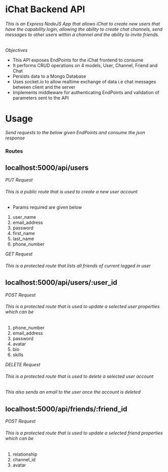 # iChat Backend API

###### This is an Express NodeJS App that allows iChat to create new users that have the capability login, allowing the ability to create chat channels, send messages to other users within a channel and the ability to invite friends.

*Objectives*

- This API exposes EndPoints for the iChat frontend to consume
- It performs CRUD operations on 4 models, User, Channel, Friend and Chat
- Persists data to a Mongo Database
- Uses socket.io to allow realtime exchange of data i.e chat messages between client and the server
- Implements middleware for authenticating EndPoints and validation of parameters sent to the API 
  
# Usage

*Send requests to the below given EndPoints and consume the json response*

### Routes

## localhost:5000/api/users
*PUT Request*
######  This is a public route that is used to create a new user account
- Params required are given below
1. user_name
2. email_address
3. password
4. first_name
5. last_name
6. phone_number

*GET Request*
######  This is a protected route that lists all friends of current logged in user

## localhost:5000/api/users/:user_id
*POST Request*
######  This is a protected route that is used to update a selected user properties which can be 
1. phone_number
2. email_address
3. password
4. avatar
5. bio
6. skills

*DELETE Request*
######  This is a protected route that is used to delete a selected user account
######  This also sends an email to the user once the account is deleted

## localhost:5000/api/friends/:friend_id
*POST Request*
######  This is a protected route that is used to update a selected friend properties which can be 
1. relationship
2. channel_id
3. avatar


